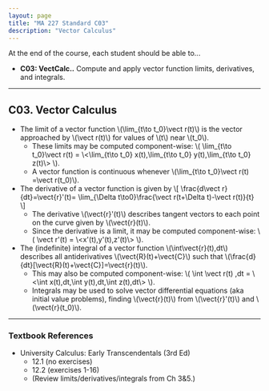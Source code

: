 ```yaml
---
layout: page
title: "MA 227 Standard C03"
description: "Vector Calculus"
---
```


At the end of the course, each student should be able to...

- **C03: VectCalc..**
  Compute and apply vector function limits, derivatives, and integrals.

---

## C03. Vector Calculus

- The limit of a vector function \\(\lim_{t\to t_0}\vect r(t)\\)
  is the vector approached by \\(\vect r(t)\\) for values of \\(t\\)
  near \\(t_0\\).
    - These limits may be computed component-wise:
      \\(
      \lim_{t\to t_0}\vect r(t) =
      \\<\lim_{t\to t_0} x(t),\lim_{t\to t_0} y(t),\lim_{t\to t_0} z(t)\\>
      \\).
    - A vector function is continuous whenever
      \\(\lim_{t\to t_0}\vect r(t) =\vect r(t_0)\\).
- The derivative of a vector function is given by
  \\[
  \frac{d\vect r}{dt}=\vect{r}'(t)=
  \lim_{\Delta t\to0}\frac{\vect r(t+\Delta t)-\vect r(t)}{t}
  \\]
    - The derivative \\(\vect{r}'(t)\\) describes tangent vectors to
      each point on the curve given by \\(\vect{r}(t)\\).
    - Since the derivative is a limit, it may be computed component-wise:
      \\(
      \vect r'(t) =
      \\<x'(t),y'(t),z'(t)\\>
      \\).
- The (indefinite) integral of a vector function \\(\int\vect{r}(t)\,dt\\)
  describes all antiderivatives \\(\vect{R}(t)+\vect{C}\\) such that
  \\(\frac{d}{dt}[\vect{R}(t)+\vect{C}]=\vect{r}(t)\\).
    - This may also be computed component-wise:
      \\(
      \int \vect r(t) \,dt =
      \\<\int x(t)\,dt,\int y(t)\,dt,\int z(t)\,dt\\>
      \\).
    - Integrals may be used to solve vector differential equations
      (aka initial value problems), finding \\(\vect{r}(t)\\)
      from \\(\vect{r}'(t)\\) and \\(\vect{r}(t_0)\\).


---

### Textbook References

- University Calculus: Early Transcendentals (3rd Ed)
    - 12.1 (no exercises)
    - 12.2 (exercises 1-16)
    - (Review limits/derivatives/integrals from Ch 3&5.)
